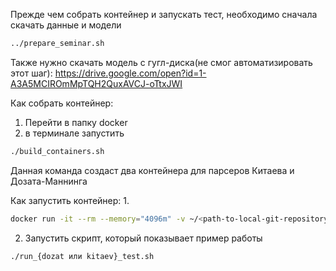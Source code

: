 Прежде чем собрать контейнер и запускать тест, необходимо сначала скачать данные и модели
```bash
../prepare_seminar.sh
```
Также нужно скачать модель с гугл-диска(не смог автоматизировать этот шаг): https://drive.google.com/open?id=1-A3A5MCIROmMpTQH2QuxAVCJ-oTtxJWI

Как собрать контейнер:
1. Перейти в папку docker
2. в терминале запустить 
```bash
./build_containers.sh
```
Данная команда создаст два контейнера для парсеров Китаева и Дозата-Маннинга

Как запустить контейнер:
1.
```bash
docker run -it --rm --memory="4096m" -v ~/<path-to-local-git-repository>:/home/models {hw/dozat или hw/kitaev} /bin/bash
```
2. Запустить скрипт, который показывает пример работы
```bash
./run_{dozat или kitaev}_test.sh
```
